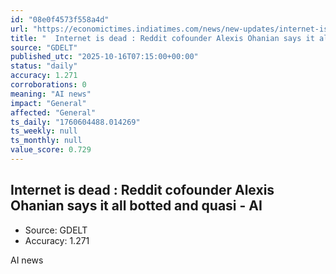 ```yaml
---
id: "08e0f4573f558a4d"
url: "https://economictimes.indiatimes.com/news/new-updates/internet-is-dead-reddit-cofounder-alexis-ohanian-says-bots-now-posting-content-generate-fake-engagement-and-even-simulate-conversations/articleshow/124596816.cms"
title: "  Internet is dead : Reddit cofounder Alexis Ohanian says it all  botted  and  quasi - AI  "
source: "GDELT"
published_utc: "2025-10-16T07:15:00+00:00"
status: "daily"
accuracy: 1.271
corroborations: 0
meaning: "AI news"
impact: "General"
affected: "General"
ts_daily: "1760604488.014269"
ts_weekly: null
ts_monthly: null
value_score: 0.729
---
```

##   Internet is dead : Reddit cofounder Alexis Ohanian says it all  botted  and  quasi - AI  

- Source: GDELT
- Accuracy: 1.271

AI news
